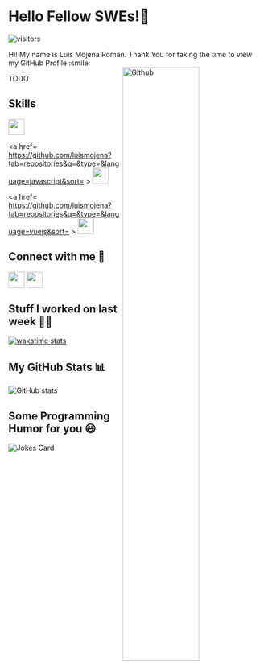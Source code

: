 <h1> Hello Fellow SWEs!👋 </h1>
<p align='center'>

![visitors](https://visitor-badge.glitch.me/badge?page_id=luismojena)

</p>
<div size='20px'> Hi! My name is Luis Mojena Roman. Thank You for taking the time to view my GitHub Profile :smile: 
</div>

<img width="55%" align="right" alt="Github" src="https://raw.githubusercontent.com/onimur/.github/master/.resources/git-header.svg" />

TODO

<h2> Skills </h2>
<a href= https://github.com/luismojena?tab=repositories&q=&type=&language=python&sort= >
    <img width ='32px' src ='https://raw.githubusercontent.com/rahulbanerjee26/githubAboutMeGenerator/main/icons/python.svg'>
</a>

<a href= https://github.com/luismojena?tab=repositories&q=&type=&language=javascript&sort= >
    <img width ='32px' src ='https://raw.githubusercontent.com/rahulbanerjee26/githubAboutMeGenerator/main/icons/javascript.svg'>
</a>

<a href= https://github.com/luismojena?tab=repositories&q=&type=&language=vuejs&sort= >
    <img width ='32px' src ='https://raw.githubusercontent.com/rahulbanerjee26/githubAboutMeGenerator/main/icons/vuejs.svg'>
</a>

<h2> Connect with me 🤝 </h2>
<a href = 'https://www.linkedin.com/in/luismojenaroman'> <img width = '32px' align= 'center' src="https://raw.githubusercontent.com/rahulbanerjee26/githubAboutMeGenerator/main/icons/linked-in-alt.svg"/></a> 
<a href = 'https://www.github.com/luismojena'> <img width = '32px' align= 'center' src="https://raw.githubusercontent.com/rahulbanerjee26/githubAboutMeGenerator/main/icons/github.svg"/></a> 


<h2> Stuff I worked on last week 👨‍💻 </h2>

[![wakatime stats](https://github-readme-stats.vercel.app/api/wakatime?username=luismojena&theme=synthwave)](https://github.com/anuraghazra/github-readme-stats)


<h2> My GitHub Stats 📊 </h2>

![GitHub stats](https://github-readme-stats.vercel.app/api?username=luismojena&show_icons=true&theme=synthwave&count_private=true)


<h2> Some Programming Humor for you 😆 </h2>

![Jokes Card](https://readme-jokes.vercel.app/api?theme=synthwave)
